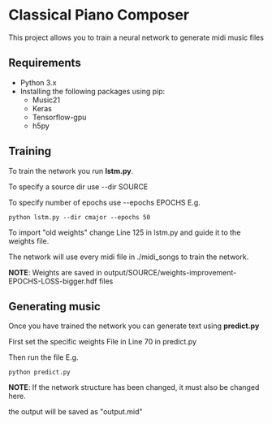 # Classical Piano Composer

This project allows you to train a neural network to generate midi music files 

## Requirements

* Python 3.x
* Installing the following packages using pip:
	* Music21
	* Keras
	* Tensorflow-gpu
	* h5py

## Training

To train the network you run **lstm.py**.

To specify a source dir use --dir SOURCE 

To specify number of epochs use --epochs EPOCHS
E.g.

```
python lstm.py --dir cmajor --epochs 50
```
To import "old weights" change Line 125 in lstm.py and guide it to the weights file.

The network will use every midi file in ./midi_songs to train the network. 

**NOTE**: Weights are saved in output/SOURCE/weights-improvement-EPOCHS-LOSS-bigger.hdf files

## Generating music

Once you have trained the network you can generate text using **predict.py**

First set the specific weights File in Line 70 in predict.py

Then run the file
E.g.

```
python predict.py
```
**NOTE**: If the network structure has been changed, it must also be changed here.

the output will be saved as "output.mid"